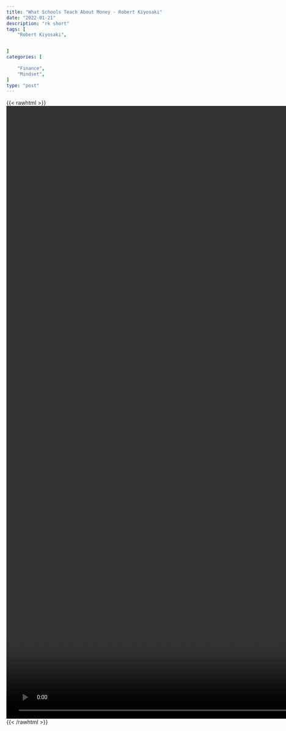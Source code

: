 ```yaml
---
title: "What Schools Teach About Money - Robert Kiyosaki"
date: "2022-01-21"
description: "rk short"
tags: [
    "Robert Kiyosaki",


]
categories: [
    
    "Finance",
    "Mindset",
]
type: "post"
---
```

{{< rawhtml >}}
    <video style="height:40vh;width:auto" overflow="hidden" controls>
        <source src="https://clips.dev00ps.com/Robert%20Kiyosaki/support_infrastructure.mp4" type="video/mp4"> 
    </video>
{{< /rawhtml >}}